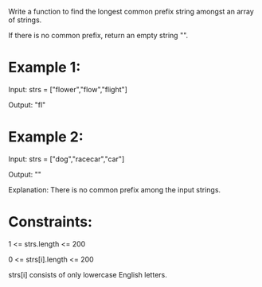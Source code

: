 Write a function to find the longest common prefix string amongst an array of strings.

If there is no common prefix, return an empty string "".

# Example 1:

Input: strs = ["flower","flow","flight"]

Output: "fl"

# Example 2:

Input: strs = ["dog","racecar","car"]

Output: ""

Explanation: There is no common prefix among the input strings.
 
# Constraints:

1 <= strs.length <= 200

0 <= strs[i].length <= 200

strs[i] consists of only lowercase English letters.
